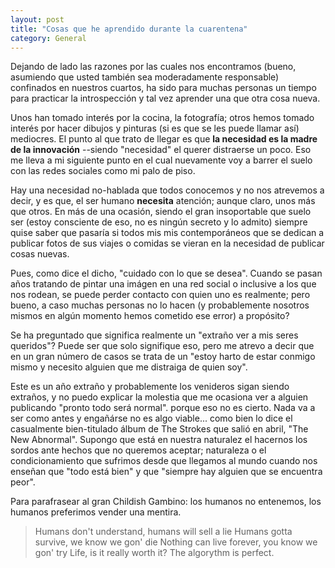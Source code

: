 ```yaml
---
layout: post
title: "Cosas que he aprendido durante la cuarentena"
category: General
---
```


Dejando de lado las razones por las cuales nos encontramos (bueno, asumiendo que usted también sea moderadamente responsable) confinados en nuestros cuartos, ha sido para muchas personas un tiempo para practicar la introspección y tal vez aprender una que otra cosa nueva.


Unos han tomado interés por la cocina, la fotografía; otros hemos tomado interés por hacer dibujos y pinturas (si es que se les puede llamar así) mediocres. El punto al que trato de llegar es que **la necesidad es la madre de la innovación** --siendo "necesidad" el querer distraerse un poco. Eso me lleva a mi siguiente punto en el cual nuevamente voy a barrer el suelo con las redes sociales como mi palo de piso. 

Hay una necesidad no-hablada que todos conocemos y no nos atrevemos a decir, y es que, el ser humano __necesita__ atención; aunque claro, unos más que otros. En más de una ocasión, siendo el gran insoportable que suelo ser (estoy consciente de eso, no es ningún secreto y lo admito) siempre quise saber que pasaría si todos mis mis contemporáneos que se dedican a publicar fotos de sus viajes o comidas se vieran en la necesidad de publicar cosas nuevas. 

Pues, como dice el dicho, "cuidado con lo que se desea". Cuando se pasan años tratando de pintar una imágen en una red social o inclusive a los que nos rodean, se puede perder contacto con quien uno es realmente; pero bueno, a caso muchas personas no lo hacen (y probablemente nosotros mismos en algún momento hemos cometido ese error) a propósito? 

Se ha preguntado que significa realmente un "extraño ver a mis seres queridos"? Puede ser que solo signifique eso, pero me atrevo a decir que en un gran número de casos se trata de un "estoy harto de estar conmigo mismo y necesito alguien que me distraiga de quien soy".

Este es un año extraño y probablemente los venideros sigan siendo extraños, y no puedo explicar la molestia que me ocasiona ver a alguien publicando "pronto todo será normal". porque eso no es cierto. Nada va a ser como antes y engañárse no es algo viable... como bien lo dice el casualmente bien-titulado álbum de The Strokes que salió en abril, "The New Abnormal". Supongo que está en nuestra naturalez el hacernos los sordos ante hechos que no queremos aceptar; naturaleza o el condicionamiento que sufrimos desde que llegamos al mundo cuando nos enseñan que "todo está bien" y que "siempre hay alguien que se encuentra peor".

Para parafrasear al gran Childish Gambino: los humanos no entenemos, los humanos preferimos vender una mentira.

>Humans don't understand, humans will sell a lie
Humans gotta survive, we know we gon' die
Nothing can live forever, you know we gon' try
Life, is it really worth it? The algorythm is perfect.